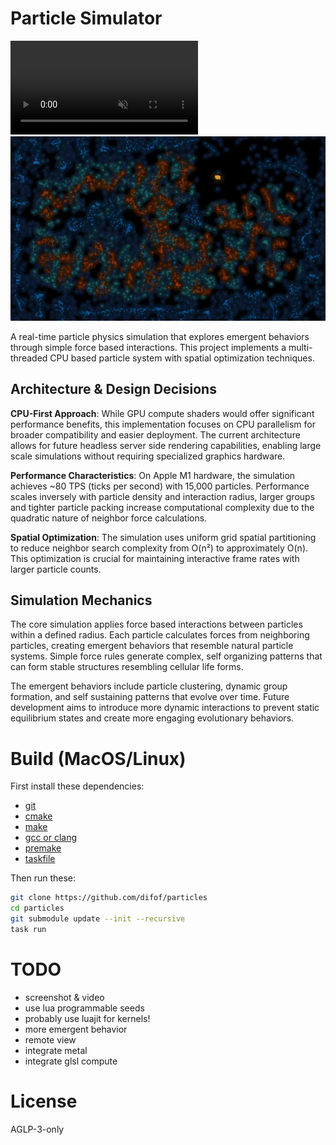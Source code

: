# Particle Simulator

<video src="./assets/sample.mp4" autoplay loop muted playsinline></video>
[![Watch the video](assets/sample.jpg)](assets/sample.mp4)

A real-time particle physics simulation that explores emergent behaviors through simple force based interactions. This project implements a multi-threaded CPU based particle system with spatial optimization techniques.

## Architecture & Design Decisions

**CPU-First Approach**: While GPU compute shaders would offer significant performance benefits, this implementation focuses on CPU parallelism for broader compatibility and easier deployment. The current architecture allows for future headless server side rendering capabilities, enabling large scale simulations without requiring specialized graphics hardware.

**Performance Characteristics**: On Apple M1 hardware, the simulation achieves ~80 TPS (ticks per second) with 15,000 particles. Performance scales inversely with particle density and interaction radius, larger groups and tighter particle packing increase computational complexity due to the quadratic nature of neighbor force calculations.

**Spatial Optimization**: The simulation uses uniform grid spatial partitioning to reduce neighbor search complexity from O(n²) to approximately O(n). This optimization is crucial for maintaining interactive frame rates with larger particle counts.

## Simulation Mechanics

The core simulation applies force based interactions between particles within a defined radius. Each particle calculates forces from neighboring particles, creating emergent behaviors that resemble natural particle systems. Simple force rules generate complex, self organizing patterns that can form stable structures resembling cellular life forms.

The emergent behaviors include particle clustering, dynamic group formation, and self sustaining patterns that evolve over time. Future development aims to introduce more dynamic interactions to prevent static equilibrium states and create more engaging evolutionary behaviors.

# Build (MacOS/Linux)

First install these dependencies:

-   [git](https://google.com/search?q=install+git)
-   [cmake](https://google.com/search?q=install+cmake)
-   [make](https://google.com/search?q=install+make)
-   [gcc or clang](https://google.com/search?q=install+gcc+or+clang)
-   [premake](https://google.com/search?q=install+premake)
-   [taskfile](https://google.com/search?q=install+taskfile)

Then run these:

```sh
git clone https://github.com/difof/particles
cd particles
git submodule update --init --recursive
task run
```

# TODO

- screenshot & video
- use lua programmable seeds
- probably use luajit for kernels!
- more emergent behavior
- remote view
- integrate metal
- integrate glsl compute

# License
AGLP-3-only